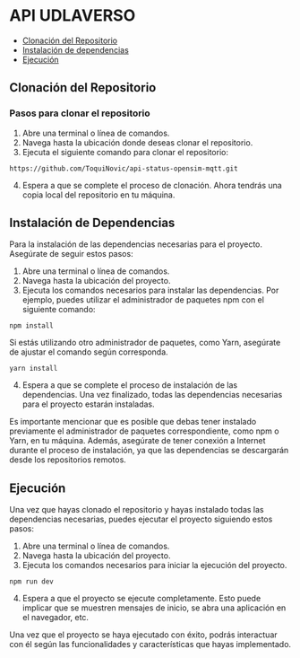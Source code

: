 # API UDLAVERSO

<!-- toc -->
- [Clonación del Repositorio](#Clonación-del-repositorio)
- [Instalación de dependencias](#Instalación-de-dependencias)
- [Ejecución](#Ejecución)
<!-- tocstop -->

## Clonación del Repositorio

### Pasos para clonar el repositorio

1. Abre una terminal o línea de comandos.
2. Navega hasta la ubicación donde deseas clonar el repositorio.
3. Ejecuta el siguiente comando para clonar el repositorio:

```
https://github.com/ToquiNovic/api-status-opensim-mqtt.git
```

4. Espera a que se complete el proceso de clonación. Ahora tendrás una copia local del repositorio en tu máquina.

## Instalación de Dependencias

Para la instalación de las dependencias necesarias para el proyecto. Asegúrate de seguir estos pasos:

1. Abre una terminal o línea de comandos.
2. Navega hasta la ubicación del proyecto.
3. Ejecuta los comandos necesarios para instalar las dependencias. Por ejemplo, puedes utilizar el administrador de paquetes npm con el siguiente comando:

```
npm install
```
   Si estás utilizando otro administrador de paquetes, como Yarn, asegúrate de ajustar el comando según corresponda.

```
yarn install
```

4. Espera a que se complete el proceso de instalación de las dependencias. Una vez finalizado, todas las dependencias necesarias para el proyecto estarán instaladas.

Es importante mencionar que es posible que debas tener instalado previamente el administrador de paquetes correspondiente, como npm o Yarn, en tu máquina. Además, asegúrate de tener conexión a Internet durante el proceso de instalación, ya que las dependencias se descargarán desde los repositorios remotos.


## Ejecución

Una vez que hayas clonado el repositorio y hayas instalado todas las dependencias necesarias, puedes ejecutar el proyecto siguiendo estos pasos:

1. Abre una terminal o línea de comandos.
2. Navega hasta la ubicación del proyecto.
3. Ejecuta los comandos necesarios para iniciar la ejecución del proyecto.

   
```
npm run dev
```

4. Espera a que el proyecto se ejecute completamente. Esto puede implicar que se muestren mensajes de inicio, se abra una aplicación en el navegador, etc.

Una vez que el proyecto se haya ejecutado con éxito, podrás interactuar con él según las funcionalidades y características que hayas implementado.

